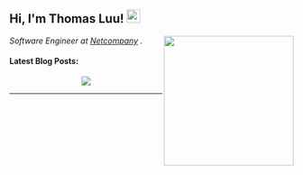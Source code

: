 <h2>Hi, I'm Thomas Luu! <img src="https://github.githubassets.com/images/mona-whisper.gif" height="24" /></h2>
<img align='right' src="https://media.giphy.com/media/836HiJc7pgzy8iNXCn/giphy.gif" width="230" />
<p><em>Software Engineer at <a href="https://afi.team/team/">Netcompany</a> . </em>

<h4> Latest Blog Posts: </h4>
<p align="center"><img src="https://i.giphy.com/RThN0hOS2GO4M.gif" /></p>

-----
